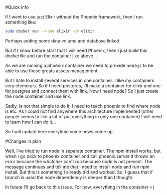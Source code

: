 #Quick info

If I want to use just Elixir without the Phoenix framework, then I run something like:
```bash
sudo docker run --name elixir -dt elixir
```
Perhaps adding some data volume and database linked. 

But if I know before start that I will need Phoenix, then I just build this dockerfile and run the container like above...

As we are running a phoenix container we need to provide node.js to be able to use those greats assets management.

But I hate to install several services in one container. I like my containers very efemerals. So if I need postgres, I'll make a container for elixir and one for postgres and connect them with link. Now I need node? So I just create the node container and use link.

Sadly, is not that simple to do it, I need to teach phoenix to find where node is etc. As I could not find anywhere this architecture implemented (other people seems to like a lot of put everything in only one container) I will need to learn how I can do it...

So I will update here everytime some news come up

#Changes in plan

Well, I've tried to run node in separate container. The npm install works, but when I go back to phoenix container and call phoenix.server it throws an error because the whatcher can't run because node is not present. The message continues and tell me that I need to install node and run npm install. But this is something I already did and worked. So, I guess that if brunch is used the node dependency is deeper than I thougth. 

In future I'll go back to this issue. For now, everything in the container =(
